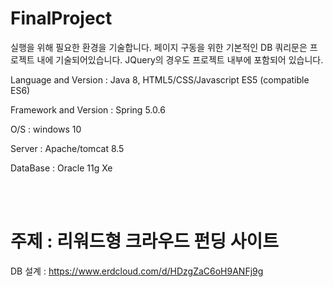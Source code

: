 # FinalProject


실행을 위해 필요한 환경을 기술합니다.
페이지 구동을 위한 기본적인 DB 쿼리문은 프로젝트 내에 기술되어있습니다.
JQuery의 경우도 프로젝트 내부에 포함되어 있습니다.

Language and Version : Java 8, HTML5/CSS/Javascript ES5 (compatible ES6)

Framework and Version : Spring 5.0.6

O/S : windows 10

Server : Apache/tomcat 8.5

DataBase : Oracle 11g Xe


<br><br>
# 주제 : 리워드형 크라우드 펀딩 사이트

DB 설계 : https://www.erdcloud.com/d/HDzgZaC6oH9ANFj9g
